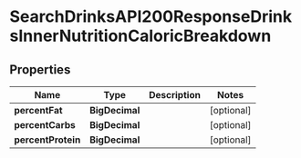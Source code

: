 

# SearchDrinksAPI200ResponseDrinksInnerNutritionCaloricBreakdown


## Properties

| Name | Type | Description | Notes |
|------------ | ------------- | ------------- | -------------|
|**percentFat** | **BigDecimal** |  |  [optional] |
|**percentCarbs** | **BigDecimal** |  |  [optional] |
|**percentProtein** | **BigDecimal** |  |  [optional] |




